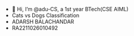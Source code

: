 - 👋 Hi, I’m @adu-CS, a 1st year BTech(CSE AIML)
- Cats vs Dogs Classification
- ADARSH BALACHANDAR
- RA2211026010492
<!---
adu-CS/adu-CS is a ✨ special ✨ repository because its `README.md` (this file) appears on your GitHub profile.
You can click the Preview link to take a look at your changes.
--->
